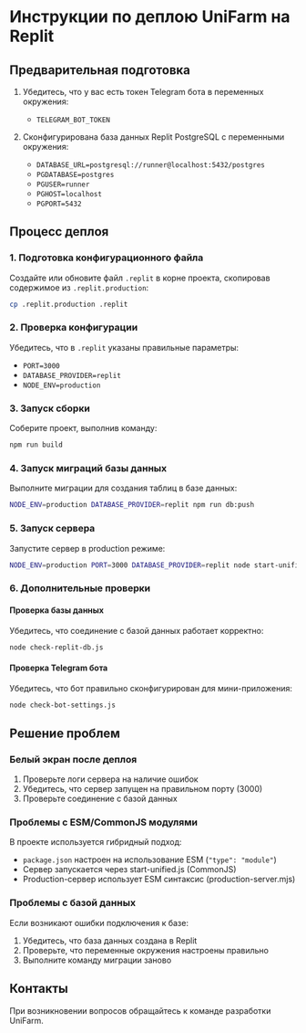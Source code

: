 # Инструкции по деплою UniFarm на Replit

## Предварительная подготовка

1. Убедитесь, что у вас есть токен Telegram бота в переменных окружения: 
   - `TELEGRAM_BOT_TOKEN` 

2. Сконфигурирована база данных Replit PostgreSQL с переменными окружения:
   - `DATABASE_URL=postgresql://runner@localhost:5432/postgres`
   - `PGDATABASE=postgres` 
   - `PGUSER=runner`
   - `PGHOST=localhost` 
   - `PGPORT=5432`

## Процесс деплоя

### 1. Подготовка конфигурационного файла

Создайте или обновите файл `.replit` в корне проекта, скопировав содержимое из `.replit.production`:

```bash
cp .replit.production .replit
```

### 2. Проверка конфигурации

Убедитесь, что в `.replit` указаны правильные параметры:
- `PORT=3000` 
- `DATABASE_PROVIDER=replit`
- `NODE_ENV=production`

### 3. Запуск сборки

Соберите проект, выполнив команду:

```bash
npm run build
```

### 4. Запуск миграций базы данных

Выполните миграции для создания таблиц в базе данных:

```bash
NODE_ENV=production DATABASE_PROVIDER=replit npm run db:push
```

### 5. Запуск сервера

Запустите сервер в production режиме:

```bash
NODE_ENV=production PORT=3000 DATABASE_PROVIDER=replit node start-unified.js
```

### 6. Дополнительные проверки

#### Проверка базы данных

Убедитесь, что соединение с базой данных работает корректно:

```bash
node check-replit-db.js
```

#### Проверка Telegram бота

Убедитесь, что бот правильно сконфигурирован для мини-приложения:

```bash
node check-bot-settings.js
```

## Решение проблем

### Белый экран после деплоя

1. Проверьте логи сервера на наличие ошибок
2. Убедитесь, что сервер запущен на правильном порту (3000)
3. Проверьте соединение с базой данных

### Проблемы с ESM/CommonJS модулями

В проекте используется гибридный подход:
- `package.json` настроен на использование ESM (`"type": "module"`)
- Сервер запускается через start-unified.js (CommonJS)
- Production-сервер использует ESM синтаксис (production-server.mjs)

### Проблемы с базой данных

Если возникают ошибки подключения к базе:
1. Убедитесь, что база данных создана в Replit
2. Проверьте, что переменные окружения настроены правильно
3. Выполните команду миграции заново

## Контакты

При возникновении вопросов обращайтесь к команде разработки UniFarm.